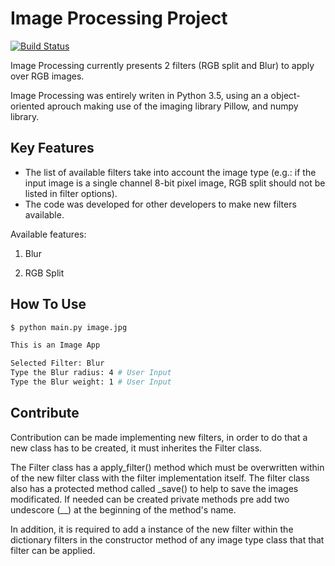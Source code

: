 # Image Processing Project

[![Build Status](https://travis-ci.org/fit087/image-processor.svg?branch=master)](https://travis-ci.org/fit087/image-processor)

Image Processing currently presents 2 filters (RGB split and Blur) to apply over RGB images. 

Image Processing was entirely writen in Python 3.5, using an a object-oriented aprouch making use of the imaging library Pillow, and numpy library.




## Key Features

* The list of available filters take into account the image type (e.g.: if the input image is a single channel 8-bit pixel image, RGB split should not be listed in filter options).
* The code was developed for other developers to make new filters available.

Available features:

1. Blur

2. RGB Split

## How To Use

```bash
$ python main.py image.jpg

This is an Image App

Selected Filter: Blur
Type the Blur radius: 4 # User Input
Type the Blur weight: 1 # User Input
```

## Contribute


Contribution can be made implementing new filters, in order to do that a new class has to be created, it must inherites the Filter class.

 The Filter class has a apply_filter() method which must be overwritten within of the new filter class with the filter implementation itself. The filter class also has a protected method called _save() to help to save the images modificated. If needed can be created private methods pre add two undescore (__) at the beginning of the method's name. 

In addition, it is required to add a instance of the new filter within the dictionary filters in the constructor method of any image type class that that filter can be applied.


